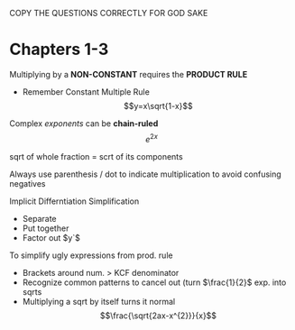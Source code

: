 COPY THE QUESTIONS CORRECTLY FOR GOD SAKE

# Chapters 1-3

Multiplying by a **NON-CONSTANT** requires the **PRODUCT RULE**
- Remember Constant Multiple Rule
$$y=x\sqrt{1-x}$$

Complex *exponents* can be **chain-ruled**
$$e^{2x}$$

sqrt of whole fraction = scrt of its components

Always use parenthesis / dot to indicate multiplication to avoid confusing negatives

Implicit Differntiation Simplification
- Separate
- Put together
- Factor out $y`$

To simplify ugly expressions from prod. rule
- Brackets around num. > KCF denominator
- Recognize common patterns to cancel out (turn $\frac{1}{2}$ exp. into
sqrts
- Multiplying a sqrt by itself turns it normal
$$\frac{\sqrt{2ax-x^{2}}}{x}$$
